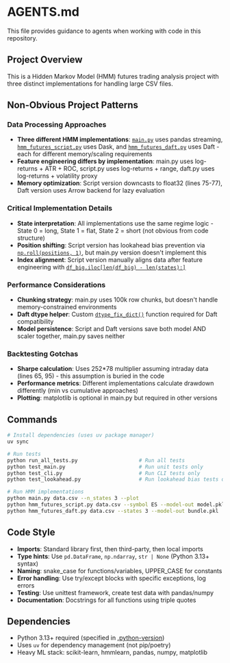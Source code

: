 # AGENTS.md

This file provides guidance to agents when working with code in this repository.

## Project Overview
This is a Hidden Markov Model (HMM) futures trading analysis project with three distinct implementations for handling large CSV files.

## Non-Obvious Project Patterns

### Data Processing Approaches
- **Three different HMM implementations**: [`main.py`](main.py:1) uses pandas streaming, [`hmm_futures_script.py`](hmm_futures_script.py:1) uses Dask, and [`hmm_futures_daft.py`](hmm_futures_daft.py:1) uses Daft - each for different memory/scaling requirements
- **Feature engineering differs by implementation**: main.py uses log-returns + ATR + ROC, script.py uses log-returns + range, daft.py uses log-returns + volatility proxy
- **Memory optimization**: Script version downcasts to float32 (lines 75-77), Daft version uses Arrow backend for lazy evaluation

### Critical Implementation Details
- **State interpretation**: All implementations use the same regime logic - State 0 = long, State 1 = flat, State 2 = short (not obvious from code structure)
- **Position shifting**: Script version has lookahead bias prevention via [`np.roll(positions, 1)`](hmm_futures_script.py:85), but main.py version doesn't implement this
- **Index alignment**: Script version manually aligns data after feature engineering with [`df_big.iloc[len(df_big) - len(states):]`](hmm_futures_script.py:121)

### Performance Considerations
- **Chunking strategy**: main.py uses 100k row chunks, but doesn't handle memory-constrained environments
- **Daft dtype helper**: Custom [`dtype_fix_dict()`](hmm_futures_daft.py:39) function required for Daft compatibility
- **Model persistence**: Script and Daft versions save both model AND scaler together, main.py saves neither

### Backtesting Gotchas
- **Sharpe calculation**: Uses 252*78 multiplier assuming intraday data (lines 65, 95) - this assumption is buried in the code
- **Performance metrics**: Different implementations calculate drawdown differently (min vs cumulative approaches)
- **Plotting**: matplotlib is optional in main.py but required in other versions

## Commands
```bash
# Install dependencies (uses uv package manager)
uv sync

# Run tests
python run_all_tests.py                    # Run all tests
python test_main.py                        # Run unit tests only
python test_cli.py                         # Run CLI tests only
python test_lookahead.py                   # Run lookahead bias tests only

# Run HMM implementations
python main.py data.csv --n_states 3 --plot
python hmm_futures_script.py data.csv --symbol ES --model-out model.pkl
python hmm_futures_daft.py data.csv --states 3 --model-out bundle.pkl
```

## Code Style
- **Imports**: Standard library first, then third-party, then local imports
- **Type hints**: Use `pd.DataFrame`, `np.ndarray`, `str | None` (Python 3.13+ syntax)
- **Naming**: snake_case for functions/variables, UPPER_CASE for constants
- **Error handling**: Use try/except blocks with specific exceptions, log errors
- **Testing**: Use unittest framework, create test data with pandas/numpy
- **Documentation**: Docstrings for all functions using triple quotes

## Dependencies
- Python 3.13+ required (specified in [.python-version](.python-version:1))
- Uses `uv` for dependency management (not pip/poetry)
- Heavy ML stack: scikit-learn, hmmlearn, pandas, numpy, matplotlib